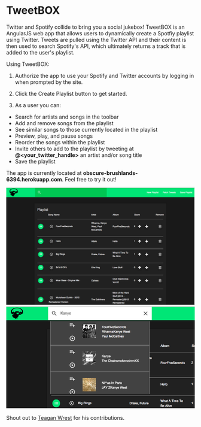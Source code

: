 # TweetBOX

Twitter and Spotify collide to bring you a social jukebox! TweetBOX is an AngularJS web app that allows users to dynamically create a Spotfiy playlist using Twitter. Tweets are pulled using the Twitter API and their content is then used to search Spotify's API, which ultimately returns a track that is added to the user's playlist.

Using TweetBOX:
 1. Authorize the app to use your Spotify and Twitter accounts by logging in when prompted by the site.
 2. Click the Create Playlist button to get started.

 3. As a user you can:
  * Search for artists and songs in the toolbar
  * Add and remove songs from the playlist
  * See similar songs to those currently located in the playlist
  * Preview, play, and pause songs
  * Reorder the songs within the playlist
  * Invite others to add to the playlist by tweeting at **@\<your_twitter_handle\>** an artist and/or song title
  * Save the playlist

The app is currently located at **obscure-brushlands-6394.herokuapp.com**. Feel free to try it out!

![screenshot](https://github.com/Chansen88/TweetBox/blob/master/Screen%20Shot%202016-01-28%20at%2010.35.51%20AM.png)
![screenshot](https://github.com/Chansen88/TweetBox/blob/master/Screen%20Shot%202016-01-28%20at%2010.36.13%20AM.png)

Shout out to [Teagan Wrest](https://github.com/wrestt) for his contributions.
